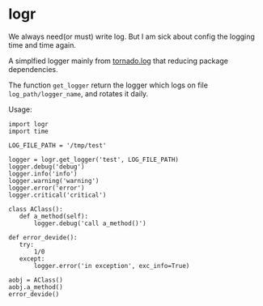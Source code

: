 logr
======

We always need(or must) write log. But I am sick about config the logging time and time again.

A simplfied logger mainly from [tornado.log](https://github.com/tornadoweb/tornado/commits/master/tornado/log.py) that reducing package dependencies.

The function `get_logger` return the logger which logs on file `log_path/logger_name`, and rotates it daily.

Usage:

    import logr
    import time

    LOG_FILE_PATH = '/tmp/test'

    logger = logr.get_logger('test', LOG_FILE_PATH)
    logger.debug('debug')
    logger.info('info')
    logger.warning('warning')
    logger.error('error')
    logger.critical('critical')

    class AClass():
       def a_method(self):
           logger.debug('call a_method()')

    def error_devide():
       try:
           1/0
       except:
           logger.error('in exception', exc_info=True)

    aobj = AClass()
    aobj.a_method()
    error_devide()
